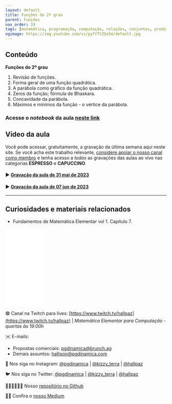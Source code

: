 ```yaml
---
layout: default
title: Funções do 2º grau
parent: Funções
nav_order: 24
tags: [matemática, programação, computação, relações, conjuntos, produto cartesiano, parábola]
ogimage: https://img.youtube.com/vi/py7YTtZSe54/default.jpg
---
```



## Conteúdo 

**Funções do 2º grau**
1. Revisão de funções.
2. Forma geral de uma função quadrática.
3. A parábola como gráfico da função quadrática.
4. Zeros da função; fórmula de Bhaskara.
5. Concavidade da parábola.
6. Máximos e mínimos da função - o vértice da parábola.


### Acesse o *notebook* da aula <a href="/notebooks/mec024_parabola.html" target="_black">neste link</a>

## Vídeo da aula

Você pode acessar, gratuitamente, a gravação da última semana aqui neste site. Se você acha este trabalho relevante, [considere apoiar o nosso canal como membro](https://youtube.com/programacaodinamica/join) e tenha acesso a *todas* as gravações das aulas ao vivo nas categorias **ESPRESSO** e **CAPUCCINO**. 


#### ▶️ [Gravação da aula de 31 mai de 2023](https://www.youtube.com/live/6SnBPGaeoRY?feature=share)

#### ▶️ [Gravação da aula de 07 jun de 2023](https://www.youtube.com/live/py7YTtZSe54?feature=share)
-------

## Curiosidades e materiais relacionados


* Fundamentos de Matemática Elementar vol 1. Capítulo 7.

<iframe style="width:120px;height:240px;" marginwidth="0" marginheight="0" scrolling="no" frameborder="0" src="//ws-na.amazon-adsystem.com/widgets/q?ServiceVersion=20070822&OneJS=1&Operation=GetAdHtml&MarketPlace=BR&source=ac&ref=qf_sp_asin_til&ad_type=product_link&tracking_id=hallpaz-20&marketplace=amazon&amp;region=BR&placement=8535704558&asins=8535704558&linkId=ccb520df2f68545a10bcd1f878b28fed&show_border=false&link_opens_in_new_window=false&price_color=333333&title_color=0066c0&bg_color=ffffff">
    </iframe>


🟣 Canal na Twitch para lives: [https://www.twitch.tv/hallpaz](https://www.twitch.tv/hallpaz) | *Matemática Elementar para Computação - quartas às 19:00h*


✉️ E-mails:
* Propostas comerciais: [pgdinamica@brunch.ag](mailto:pgdinamica@brunch.ag)
* Demais assuntos: [hallison@pgdinamica.com](mailto:hallison@pgdinamica.com)

📸 Nos siga no Instagram: [@pgdinamica](https://instagram.com/pgdinamica) | [@kizzy_terra](https://instagram.com/kizzy_terra) | [@hallpaz](https://instagram.com/hallpaz)

🐦 Nos siga no Twitter: [@pgdinamica](https://twitter.com/pgdinamica) | [@kizzy_terra](https://twitter.com/kizzy_terra) | [@hallpaz](https://twitter.com/hallpaz)

👩🏾‍💻👨🏾‍💻 Nosso [repositório no Github](https://github.com/programacaodinamica)

✍🏾 Confira o [nosso Medium](https://medium.com/programacaodinamica)
